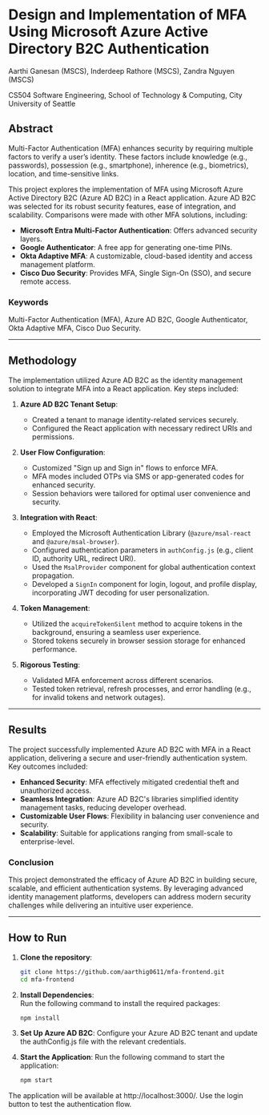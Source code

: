 # Design and Implementation of MFA Using Microsoft Azure Active Directory B2C Authentication

Aarthi Ganesan (MSCS), Inderdeep Rathore (MSCS), Zandra Nguyen (MSCS)

CS504 Software Engineering, School of Technology & Computing, City University of Seattle  

## Abstract

Multi-Factor Authentication (MFA) enhances security by requiring multiple factors to verify a user’s identity. These factors include knowledge (e.g., passwords), possession (e.g., smartphone), inherence (e.g., biometrics), location, and time-sensitive links.

This project explores the implementation of MFA using Microsoft Azure Active Directory B2C (Azure AD B2C) in a React application. Azure AD B2C was selected for its robust security features, ease of integration, and scalability. Comparisons were made with other MFA solutions, including:
- **Microsoft Entra Multi-Factor Authentication**: Offers advanced security layers.
- **Google Authenticator**: A free app for generating one-time PINs.
- **Okta Adaptive MFA**: A customizable, cloud-based identity and access management platform.
- **Cisco Duo Security**: Provides MFA, Single Sign-On (SSO), and secure remote access.

### Keywords
Multi-Factor Authentication (MFA), Azure AD B2C, Google Authenticator, Okta Adaptive MFA, Cisco Duo Security.

---

## Methodology

The implementation utilized Azure AD B2C as the identity management solution to integrate MFA into a React application. Key steps included:

1. **Azure AD B2C Tenant Setup**:
   - Created a tenant to manage identity-related services securely.
   - Configured the React application with necessary redirect URIs and permissions.

2. **User Flow Configuration**:
   - Customized "Sign up and Sign in" flows to enforce MFA.
   - MFA modes included OTPs via SMS or app-generated codes for enhanced security.
   - Session behaviors were tailored for optimal user convenience and security.

3. **Integration with React**:
   - Employed the Microsoft Authentication Library (`@azure/msal-react` and `@azure/msal-browser`).
   - Configured authentication parameters in `authConfig.js` (e.g., client ID, authority URL, redirect URI).
   - Used the `MsalProvider` component for global authentication context propagation.
   - Developed a `SignIn` component for login, logout, and profile display, incorporating JWT decoding for user personalization.

4. **Token Management**:
   - Utilized the `acquireTokenSilent` method to acquire tokens in the background, ensuring a seamless user experience.
   - Stored tokens securely in browser session storage for enhanced performance.

5. **Rigorous Testing**:
   - Validated MFA enforcement across different scenarios.
   - Tested token retrieval, refresh processes, and error handling (e.g., for invalid tokens and network outages).

---

## Results

The project successfully implemented Azure AD B2C with MFA in a React application, delivering a secure and user-friendly authentication system. Key outcomes included:

- **Enhanced Security**: MFA effectively mitigated credential theft and unauthorized access.
- **Seamless Integration**: Azure AD B2C's libraries simplified identity management tasks, reducing developer overhead.
- **Customizable User Flows**: Flexibility in balancing user convenience and security.
- **Scalability**: Suitable for applications ranging from small-scale to enterprise-level.

### Conclusion

This project demonstrated the efficacy of Azure AD B2C in building secure, scalable, and efficient authentication systems. By leveraging advanced identity management platforms, developers can address modern security challenges while delivering an intuitive user experience.

---

## How to Run

1. **Clone the repository**:
   ```bash
   git clone https://github.com/aarthig0611/mfa-frontend.git
   cd mfa-frontend

2. **Install Dependencies**:  
   Run the following command to install the required packages:
   ```bash
   npm install

3. **Set Up Azure AD B2C**:
   Configure your Azure AD B2C tenant and update the authConfig.js file with the relevant credentials.

4. **Start the Application**:
    Run the following command to start the application:
    ```bash
    npm start
    
The application will be available at http://localhost:3000/. Use the login button to test the authentication flow.
